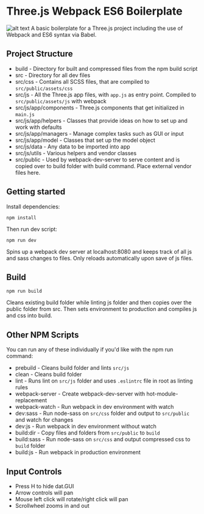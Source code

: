 # Three.js Webpack ES6 Boilerplate

![alt text](https://github.com/MemoryWrong/webgl-experiment/tree/master/src/public/assets/img/demo.png)
A basic boilerplate for a Three.js project including the use of Webpack and ES6 syntax via Babel.

## Project Structure
* build - Directory for built and compressed files from the npm build script
* src - Directory for all dev files
* src/css - Contains all SCSS files, that are compiled to `src/public/assets/css`
* src/js - All the Three.js app files, with `app.js` as entry point. Compiled to `src/public/assets/js` with webpack
* src/js/app/components - Three.js components that get initialized in `main.js`
* src/js/app/helpers - Classes that provide ideas on how to set up and work with defaults
* src/js/app/managers - Manage complex tasks such as GUI or input
* src/js/app/model - Classes that set up the model object
* src/js/data - Any data to be imported into app
* src/js/utils - Various helpers and vendor classes
* src/public - Used by webpack-dev-server to serve content and is copied over to build folder with build command. Place external vendor files here.

## Getting started
Install dependencies:

```
npm install
```

Then run dev script:

```
npm run dev
```

Spins up a webpack dev server at localhost:8080 and keeps track of all js and sass changes to files. Only reloads automatically upon save of js files.

## Build
```
npm run build
```

Cleans existing build folder while linting js folder and then copies over the public folder from src. Then sets environment to production and compiles js and css into build.

## Other NPM Scripts
You can run any of these individually if you'd like with the npm run command:
* prebuild - Cleans build folder and lints `src/js`
* clean - Cleans build folder
* lint - Runs lint on `src/js` folder and uses `.eslintrc` file in root as linting rules
* webpack-server - Create webpack-dev-server with hot-module-replacement
* webpack-watch - Run webpack in dev environment with watch
* dev:sass - Run node-sass on `src/css` folder and output to `src/public` and watch for changes
* dev:js - Run webpack in dev environment without watch
* build:dir - Copy files and folders from `src/public` to `build`
* build:sass - Run node-sass on `src/css` and output compressed css to `build` folder
* build:js - Run webpack in production environment

## Input Controls
* Press H to hide dat.GUI
* Arrow controls will pan
* Mouse left click will rotate/right click will pan
* Scrollwheel zooms in and out
